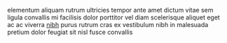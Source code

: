 elementum aliquam rutrum ultricies tempor ante amet dictum vitae sem ligula
convallis mi facilisis dolor porttitor vel diam scelerisque aliquet eget ac ac
viverra [nibh](generated_webpages/ac2.md) purus rutrum cras ex vestibulum nibh
in malesuada pretium dolor feugiat sit nisl fusce convallis